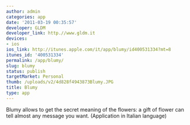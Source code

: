 ```yaml
---
author: admin
categories: app
date: '2011-03-19 00:35:57'
developer: GLDM
developer_link: http.//www.gldm.it
devices: 
- ios
ios_link: http://itunes.apple.com/it/app/blumy/id400531334?mt=8
itunes_id: '400531334'
permalink: /app/blumy/
slug: blumy
status: publish
targetMarket: Personal
thumb: /uploads/v2/4d828f4943873Blumy.JPG
title: Blumy
type: app
---
```


Blumy allows to get the secret meaning of the flowers: a gift of flower can tell almost any message you want.
(Application in Italian language)
